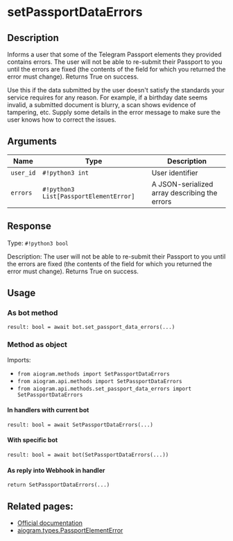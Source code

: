 # setPassportDataErrors

## Description

Informs a user that some of the Telegram Passport elements they provided contains errors. The user will not be able to re-submit their Passport to you until the errors are fixed (the contents of the field for which you returned the error must change). Returns True on success.

Use this if the data submitted by the user doesn't satisfy the standards your service requires for any reason. For example, if a birthday date seems invalid, a submitted document is blurry, a scan shows evidence of tampering, etc. Supply some details in the error message to make sure the user knows how to correct the issues.


## Arguments

| Name | Type | Description |
| - | - | - |
| `user_id` | `#!python3 int` | User identifier |
| `errors` | `#!python3 List[PassportElementError]` | A JSON-serialized array describing the errors |



## Response

Type: `#!python3 bool`

Description: The user will not be able to re-submit their Passport to you until the errors are fixed (the contents of the field for which you returned the error must change). Returns True on success.


## Usage

### As bot method

```python3
result: bool = await bot.set_passport_data_errors(...)
```

### Method as object

Imports:

- `from aiogram.methods import SetPassportDataErrors`
- `from aiogram.api.methods import SetPassportDataErrors`
- `from aiogram.api.methods.set_passport_data_errors import SetPassportDataErrors`

#### In handlers with current bot
```python3
result: bool = await SetPassportDataErrors(...)
```

#### With specific bot
```python3
result: bool = await bot(SetPassportDataErrors(...))
```
#### As reply into Webhook in handler
```python3
return SetPassportDataErrors(...)
```


## Related pages:

- [Official documentation](https://core.telegram.org/bots/api#setpassportdataerrors)
- [aiogram.types.PassportElementError](../types/passport_element_error.md)
